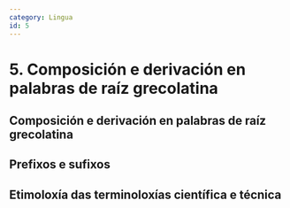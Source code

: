 ```yaml
---
category: Lingua
id: 5
---
```


# 5. Composición e derivación en palabras de raíz grecolatina

## Composición e derivación en palabras de raíz grecolatina

## Prefixos e sufixos

## Etimoloxía das terminoloxías científica e técnica

